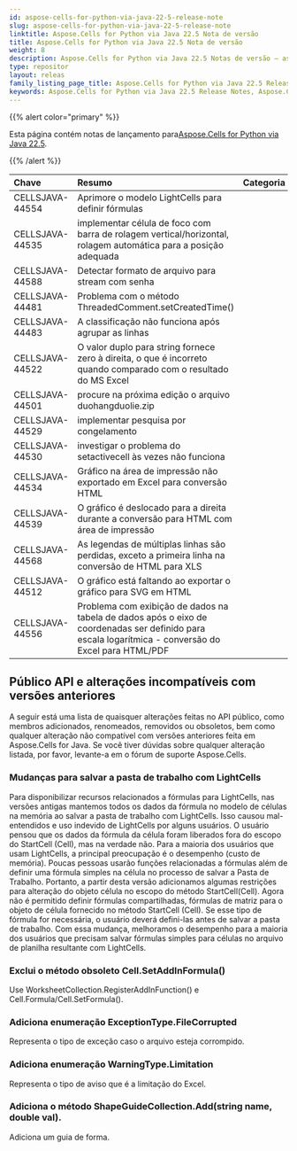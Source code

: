```yaml
---
id: aspose-cells-for-python-via-java-22-5-release-note
slug: aspose-cells-for-python-via-java-22-5-release-note
linktitle: Aspose.Cells for Python via Java 22.5 Nota de versão
title: Aspose.Cells for Python via Java 22.5 Nota de versão
weight: 8
description: Aspose.Cells for Python via Java 22.5 Notas de versão – as últimas melhorias, novos recursos e correções
type: repositor
layout: releas
family_listing_page_title: Aspose.Cells for Python via Java 22.5 Release Note
keywords: Aspose.Cells for Python via Java 22.5 Release Notes, Aspose.Cells for Python via Java 22.5 updates and fixe
---
```

{{% alert color="primary" %}}

 Esta página contém notas de lançamento para[Aspose.Cells for Python via Java 22.5](https://releases.aspose.com/cells/python-java/new-releases/aspose.cells-for-python-via-java-22.5/).

{{% /alert %}}

|**Chave**|**Resumo**|**Categoria**|
| :- | :- | :- |
|CELLSJAVA-44554|Aprimore o modelo LightCells para definir fórmulas|
|CELLSJAVA-44535|implementar célula de foco com barra de rolagem vertical/horizontal, rolagem automática para a posição adequada|
|CELLSJAVA-44588|Detectar formato de arquivo para stream com senha|
|CELLSJAVA-44481|Problema com o método ThreadedComment.setCreatedTime()|
|CELLSJAVA-44483|A classificação não funciona após agrupar as linhas|
|CELLSJAVA-44522|O valor duplo para string fornece zero à direita, o que é incorreto quando comparado com o resultado do MS Excel|
|CELLSJAVA-44501| procure na próxima edição o arquivo duohangduolie.zip|
|CELLSJAVA-44529|implementar pesquisa por congelamento|
|CELLSJAVA-44530|investigar o problema do setactivecell às vezes não funciona|
|CELLSJAVA-44534|Gráfico na área de impressão não exportado em Excel para conversão HTML|
|CELLSJAVA-44539|O gráfico é deslocado para a direita durante a conversão para HTML com área de impressão|
|CELLSJAVA-44568|As legendas de múltiplas linhas são perdidas, exceto a primeira linha na conversão de HTML para XLS|
|CELLSJAVA-44512|O gráfico está faltando ao exportar o gráfico para SVG em HTML|
|CELLSJAVA-44556|Problema com exibição de dados na tabela de dados após o eixo de coordenadas ser definido para escala logarítmica - conversão do Excel para HTML/PDF|

##  **Público API e alterações incompatíveis com versões anteriores**

A seguir está uma lista de quaisquer alterações feitas no API público, como membros adicionados, renomeados, removidos ou obsoletos, bem como qualquer alteração não compatível com versões anteriores feita em Aspose.Cells for Java. Se você tiver dúvidas sobre qualquer alteração listada, por favor, levante-a em o fórum de suporte Aspose.Cells.

###  **Mudanças para salvar a pasta de trabalho com LightCells**

Para disponibilizar recursos relacionados a fórmulas para LightCells, nas versões antigas mantemos todos os dados da fórmula no modelo de células na memória ao salvar a pasta de trabalho com LightCells. Isso causou mal-entendidos e uso indevido de LightCells por alguns usuários. O usuário pensou que os dados da fórmula da célula foram liberados fora do escopo do StartCell (Cell), mas na verdade não. Para a maioria dos usuários que usam LightCells, a principal preocupação é o desempenho (custo de memória). Poucas pessoas usarão funções relacionadas a fórmulas além de definir uma fórmula simples na célula no processo de salvar a Pasta de Trabalho. Portanto, a partir desta versão adicionamos algumas restrições para alteração do objeto célula no escopo do método StartCell(Cell). Agora não é permitido definir fórmulas compartilhadas, fórmulas de matriz para o objeto de célula fornecido no método StartCell (Cell). Se esse tipo de fórmula for necessária, o usuário deverá defini-las antes de salvar a pasta de trabalho. Com essa mudança, melhoramos o desempenho para a maioria dos usuários que precisam salvar fórmulas simples para células no arquivo de planilha resultante com LightCells.

###  **Exclui o método obsoleto Cell.SetAddInFormula()**

Use WorksheetCollection.RegisterAddInFunction() e Cell.Formula/Cell.SetFormula().

###  **Adiciona enumeração ExceptionType.FileCorrupted**

Representa o tipo de exceção caso o arquivo esteja corrompido.

###  **Adiciona enumeração WarningType.Limitation**

Representa o tipo de aviso que é a limitação do Excel.

###  **Adiciona o método ShapeGuideCollection.Add(string name, double val).**

Adiciona um guia de forma.
